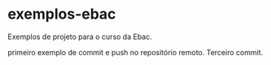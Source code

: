 # exemplos-ebac
Exemplos de projeto para o curso da Ebac.

primeiro exemplo de commit e push no repositório remoto.
Terceiro commit.